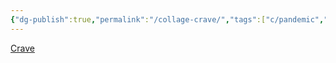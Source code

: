 ```yaml
---
{"dg-publish":true,"permalink":"/collage-crave/","tags":["c/pandemic","c/paris-collage","c/white","c/bw","c/astrounaut","c/man","c/flat-background"],"created":"2024-01-02T16:02:30.781-05:00","updated":"2024-01-02T16:03:26.801-05:00"}
---
```



[Crave](https://www.instagram.com/p/B-AMhVlhC7Z/)
